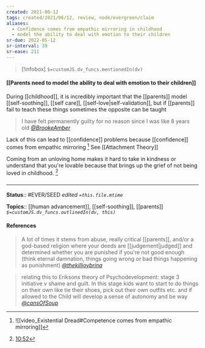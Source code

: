 ```yaml
---
created: 2021-06-12
tags: created/2021/06/12, review, node/evergreen/claim
aliases:
  - Confidence comes from empathic mirroring in childhood
  - model the ability to deal with emotion to their children
sr-due: 2022-05-12
sr-interval: 39
sr-ease: 211
---
```

> [!infobox]
`$=customJS.dv_funcs.mentionedIn(dv)`

#### [[Parents need to model the ability to deal with emotion to their children]] 

During [[childhood]], it is incredibly important that the [[parents]] model [[self-soothing]], [[self care]], [[self-love|self-validation]], but if [[parents]] fail to teach these things sometimes the opposite can be taught

> I have felt permanently guilty for no reason since I was like 8 years old
<cite>[@BrookeAmber](https://twitter.com/BroookeAmber/status/1452002738078830594?ref_src=twsrc%5Etfw)</cite>


Lack of this can lead to [[confidence]] problems because [[confidence]] comes from empathic mirroring [^1] See [[Attachment Theory]]

Coming from an unloving home makes it hard to take in kindness or understand that you're lovable because that brings up the grief of not being loved in childhood. [^2]

### <hr class="footnote"/>

**Status**:: #EVER/SEED 
*edited `=this.file.mtime`*

**Topics**:: [[human advancement]], [[self-soothing]], [[parents]]
*`$=customJS.dv_funcs.outlinedIn(dv, this)`*

[^1]: ![[video_Existential Dread#Competence comes from empathic mirroring]]
[^2]: [10:52](https://www.youtube.com/watch?v=upAdaOmiRX8#t=652.6708148474121)

#### References
> A lot of times it stems from abuse, really critical [[parents]], and/or a god-based religion where your deeds are [[judgement|judged]] and determined whether you are punished if you're not good enough (think eternal damnation, things going wrong or bad things happening as punishment)
<cite>[@thekilljoybrina](https://twitter.com/thekilljoybrina/status/1452295481627918339?ref_src=twsrc%5Etfw)</cite>

> relating this to Eriksons theory of Psychodevelopment: stage 3 initiative v shame and guilt. In this stage kids want to start to do things on their own like tie their shoes, pick out their own outfits etc. and if allowed to the Child will develop a sense of autonomy and be way
<cite>[@cansOfSoup](https://twitter.com/cans0fsoup/status/1452400024848158725?ref_src=twsrc%5Etfw)</cite>
